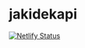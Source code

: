 # jakidekapi
[![Netlify Status](https://api.netlify.com/api/v1/badges/1363af9a-26ed-4b38-9bb9-587e916e5cd2/deploy-status)](https://app.netlify.com/sites/coruscating-haupia-7ffbc4/deploys)
